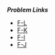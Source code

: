 ***Problem Links***

- [F-L](https://www.codechef.com/PBCK2021/problems/ITGUY72)
- [F-K](https://www.codechef.com/PBCK2021/problems/ITGUY71)
- [F-I](https://www.codechef.com/PBCK2021/problems/ITGUY69)
- [F-J](https://www.codechef.com/PBCK2021/problems/ITGUY70)